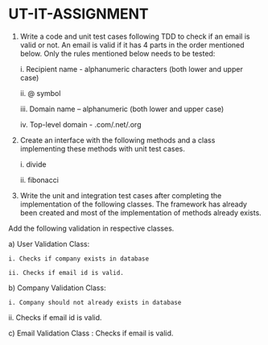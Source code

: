 # UT-IT-ASSIGNMENT


1. Write a code and unit test cases following TDD to check if an email is valid or not. An email is valid if it has 4 parts in the order mentioned below. Only the rules mentioned below needs to be tested:

   i. Recipient name -  alphanumeric characters (both lower and upper case) 

   ii. @ symbol

   iii. Domain name – alphanumeric (both lower and upper case)

   iv. Top-level domain - .com/.net/.org


3. Create an interface with the following methods and a class implementing these methods with unit test cases.

   i. divide

   ii. fibonacci


4. Write the unit and integration test cases after completing the implementation of the following classes. The framework has already been created and most of the implementation of methods already exists.

Add the following validation in respective classes.

a) User Validation Class:

    i. Checks if company exists in database

    ii. Checks if email id is valid.


b) Company Validation Class:

    i. Company should not already exists in database

 ii. Checks if email id is valid.

c) Email Validation Class : Checks if email is valid.


